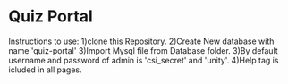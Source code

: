 # Quiz Portal
Instructions to use:
1)clone this Repository.
2)Create New database with name 'quiz-portal'
3)Import Mysql file from Database folder.
3)By default username and password of admin is 'csi_secret' and 'unity'.
4)Help tag is icluded in all pages.